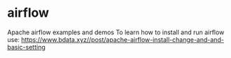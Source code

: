 # airflow
Apache airflow examples and demos
To learn how to install and run airflow use:
https://www.bdata.xyz//post/apache-airflow-install-change-and-and-basic-setting
